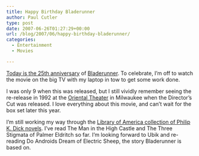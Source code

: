 ```yaml
---
title: Happy Birthday Bladerunner
author: Paul Cutler
type: post
date: 2007-06-26T01:27:29+00:00
url: /blog/2007/06/happy-birthday-bladerunner/
categories:
  - Entertainment
  - Movies

---
```

[Today is the 25th anniversary][1] of [Bladerunner][2]. To celebrate, I&#8217;m off to watch the movie on the big TV with my laptop in tow to get some work done.

I was only 9 when this was released, but I still vividly remember seeing the re-release in 1992 at the [Oriental Theater][3] in Milwaukee when the Director&#8217;s Cut was released. I love everything about this movie, and can&#8217;t wait for the box set later this year.

I&#8217;m still working my way through the [Library of America collection of Philip K. Dick novels][4]. I&#8217;ve read The Man in the High Castle and The Three Stigmata of Palmer Eldritch so far. I&#8217;m looking forward to Ubik and re-reading Do Androids Dream of Electric Sheep, the story Bladerunner is based on.

 [1]: http://www.boingboing.net/2007/06/25/blade_runner_turns_2.html
 [2]: http://www.imdb.com/title/tt0083658/
 [3]: http://www.landmarktheatres.com/market/Milwaukee/OrientalTheatre.htm
 [4]: http://www.paulcutler.org/blog/?p=753